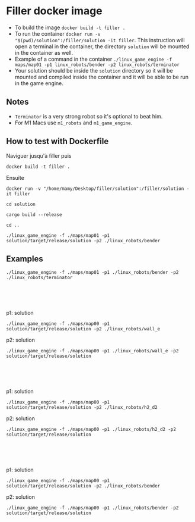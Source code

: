 # Filler docker image

-   To build the image `docker build -t filler .`
-   To run the container `docker run -v "$(pwd)/solution":/filler/solution -it filler`. This instruction will open a terminal in the container, the directory `solution` will be mounted in the container as well.
-   Example of a command in the container `./linux_game_engine -f maps/map01 -p1 linux_robots/bender -p2 linux_robots/terminator`
-   Your solution should be inside the `solution` directory so it will be mounted and compiled inside the container and it will be able to be run in the game engine.

## Notes

-   `Terminator` is a very strong robot so it's optional to beat him.
-   For M1 Macs use `m1_robots` and `m1_game_engine`.

## How to test with Dockerfile

Naviguer jusqu'à filler puis

```
docker build -t filler .
```

Ensuite

```
docker run -v "/home/mamy/Desktop/filler/solution":/filler/solution -it filler
```

```
cd solution

cargo build --release

cd ..
```

```
./linux_game_engine -f ./maps/map01 -p1 solution/target/release/solution -p2 ./linux_robots/bender
```

## Examples

```
./linux_game_engine -f ./maps/map01 -p1 ./linux_robots/bender -p2 ./linux_robots/terminator
```

<br /><br /><br />

p1: solution

```
./linux_game_engine -f ./maps/map00 -p1 solution/target/release/solution -p2 ./linux_robots/wall_e
```

p2: solution

```
./linux_game_engine -f ./maps/map00 -p1 ./linux_robots/wall_e -p2 solution/target/release/solution
```

<br /><br /><br />

p1: solution

```
./linux_game_engine -f ./maps/map00 -p1 solution/target/release/solution -p2 ./linux_robots/h2_d2
```

p2: solution

```
./linux_game_engine -f ./maps/map00 -p1 ./linux_robots/h2_d2 -p2 solution/target/release/solution
```

<br /><br /><br />

p1: solution

```
./linux_game_engine -f ./maps/map00 -p1 solution/target/release/solution -p2 ./linux_robots/bender
```

p2: solution

```
./linux_game_engine -f ./maps/map00 -p1 ./linux_robots/bender -p2 solution/target/release/solution
```

<br /><br /><br />
